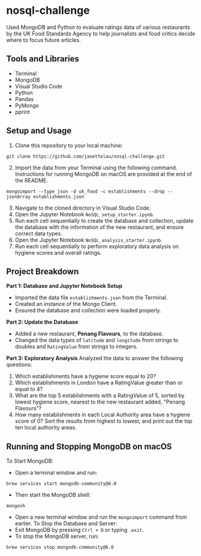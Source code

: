 # nosql-challenge
Used MongoDB and Python to evaluate ratings data of various restaurants by the UK Food Standards Agency to help journalists and food critics decide where to focus future articles.

## Tools and Libraries
- Terminal
- MongoDB
- Visual Studio Code
- Python
- Pandas
- PyMongo
- pprint

## Setup and Usage
1. Clone this repository to your local machine:
```
git clone https://github.com/janettelau/nosql-challenge.git
```
2. Import the data from your Terminal using the following command. Instructions for running MongoDB on macOS are provided at the end of the README.
```
mongoimport --type json -d uk_food -c establishments --drop --jsonArray establishments.json
```
3. Navigate to the cloned directory in Visual Studio Code.
4. Open the Jupyter Notebook `NoSQL_setup_starter.ipynb`.
5. Run each cell sequentially to create the database and collection, update the database with the information of the new restaurant, and ensure correct data types.
6. Open the Jupyter Notebook `NoSQL_analysis_starter.ipynb`.
7. Run each cell sequentially to perform exploratory data analysis on hygiene scores and overall ratings.

## Project Breakdown
**Part 1: Database and Jupyter Notebook Setup**
* Imported the data file `establishments.json` from the Terminal.
* Created an instance of the Mongo Client.
* Ensured the database and collection were loaded properly.

**Part 2: Update the Database**
* Added a new restaurant, **Penang Flavours**, to the database.
* Changed the data types of `latitude` and `longitude` from strings to doubles and `RatingValue` from strings to integers.

**Part 3: Exploratory Analysis**
Analyzed the data to answer the following questions:
1. Which establishments have a hygiene score equal to 20?
2. Which establishments in London have a RatingValue greater than or equal to 4?
3. What are the top 5 establishments with a RatingValue of 5, sorted by lowest hygiene score, nearest to the new restaurant added, "Penang Flavours"?
4. How many establishments in each Local Authority area have a hygiene score of 0? Sort the results from highest to lowest, and print out the top ten local authority areas.

## Running and Stopping MongoDB on macOS
To Start MongoDB:
* Open a terminal window and run:
```
brew services start mongodb-community@6.0
```
* Then start the MongoDB shell:
```
mongosh
```
* Open a new terminal window and run the `mongoimport` command from earlier.
To Stop the Database and Server:
* Exit MongoDB by pressing `Ctrl + D` or typing `.exit`.
* To stop the MongoDB server, run:
```
brew services stop mongodb-community@6.0
```
